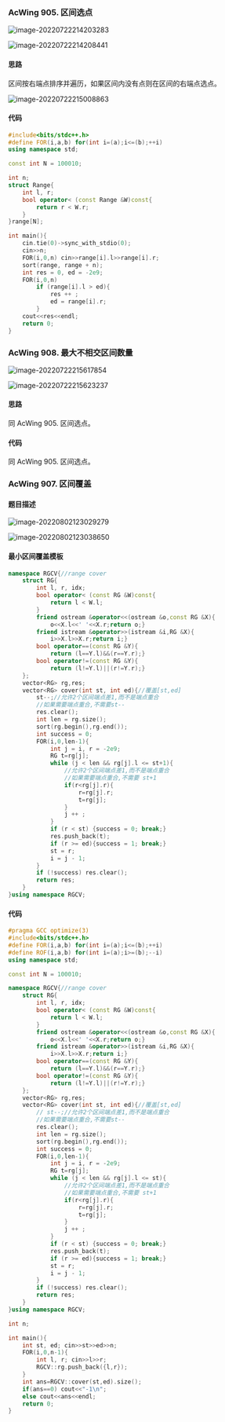 ### AcWing 905. 区间选点

![image-20220722214203283](https://media.opennet.top/i/2023/01/09/63bb975d71652.png)

![image-20220722214208441](https://media.opennet.top/i/2023/01/09/63bb975de5b86.png)

#### 思路

区间按右端点排序并遍历，如果区间内没有点则在区间的右端点选点。

![image-20220722215008863](https://media.opennet.top/i/2023/01/09/63bb975eccb3d.png)

#### 代码

```cpp
#include<bits/stdc++.h>
#define FOR(i,a,b) for(int i=(a);i<=(b);++i)
using namespace std;

const int N = 100010;

int n;
struct Range{
    int l, r;
    bool operator< (const Range &W)const{
        return r < W.r;
    }
}range[N];

int main(){
    cin.tie(0)->sync_with_stdio(0);
    cin>>n;
    FOR(i,0,n) cin>>range[i].l>>range[i].r;
    sort(range, range + n);
    int res = 0, ed = -2e9;
    FOR(i,0,n)
        if (range[i].l > ed){
            res ++ ;
            ed = range[i].r;
        }
    cout<<res<<endl;
    return 0;
}
```

### AcWing 908. 最大不相交区间数量

![image-20220722215617854](https://media.opennet.top/i/2023/01/09/63bb975fa3edb.png)

![image-20220722215623237](https://media.opennet.top/i/2023/01/09/63bb9760496b4.png)

#### 思路

同 AcWing 905. 区间选点。

#### 代码

同 AcWing 905. 区间选点。

### AcWing 907. 区间覆盖

#### 题目描述

![image-20220802123029279](http://nme-200t.oss-cn-hangzhou.aliyuncs.com/notes/2022-08-02-043029.png)

![image-20220802123038650](http://nme-200t.oss-cn-hangzhou.aliyuncs.com/notes/2022-08-02-043039.png)

#### 最小区间覆盖模板

```cpp
namespace RGCV{//range cover
    struct RG{
        int l, r, idx;
        bool operator< (const RG &W)const{
            return l < W.l;
        }
        friend ostream &operator<<(ostream &o,const RG &X){
            o<<X.l<<' '<<X.r;return o;}
        friend istream &operator>>(istream &i,RG &X){ 
            i>>X.l>>X.r;return i;}
        bool operator==(const RG &Y){
            return (l==Y.l)&&(r==Y.r);}
        bool operator!=(const RG &Y){
            return (l!=Y.l)||(r!=Y.r);}
    };
    vector<RG> rg,res;
    vector<RG> cover(int st, int ed){//覆盖[st,ed]
        st--;//允许2个区间端点差1,而不是端点重合
        //如果需要端点重合,不需要st--
        res.clear();
        int len = rg.size();
        sort(rg.begin(),rg.end());
        int success = 0;
        FOR(i,0,len-1){
            int j = i, r = -2e9;
            RG t=rg[j];
            while (j < len && rg[j].l <= st+1){
                //允许2个区间端点差1,而不是端点重合
                //如果需要端点重合,不需要 st+1
                if(r<rg[j].r){
                    r=rg[j].r;
                    t=rg[j];
                }
                j ++ ;
            }
            if (r < st) {success = 0; break;}
            res.push_back(t);
            if (r >= ed){success = 1; break;}
            st = r;
            i = j - 1;
        }
        if (!success) res.clear();
        return res;
    }
}using namespace RGCV;
```



#### 代码

```cpp
#pragma GCC optimize(3)
#include<bits/stdc++.h>
#define FOR(i,a,b) for(int i=(a);i<=(b);++i)
#define ROF(i,a,b) for(int i=(a);i>=(b);--i)
using namespace std;

const int N = 100010;

namespace RGCV{//range cover
    struct RG{
        int l, r, idx;
        bool operator< (const RG &W)const{
            return l < W.l;
        }
        friend ostream &operator<<(ostream &o,const RG &X){
            o<<X.l<<' '<<X.r;return o;}
        friend istream &operator>>(istream &i,RG &X){ 
            i>>X.l>>X.r;return i;}
        bool operator==(const RG &Y){
            return (l==Y.l)&&(r==Y.r);}
        bool operator!=(const RG &Y){
            return (l!=Y.l)||(r!=Y.r);}
    };
    vector<RG> rg,res;
    vector<RG> cover(int st, int ed){//覆盖[st,ed]
        // st--;//允许2个区间端点差1,而不是端点重合
        //如果需要端点重合,不需要st--
        res.clear();
        int len = rg.size();
        sort(rg.begin(),rg.end());
        int success = 0;
        FOR(i,0,len-1){
            int j = i, r = -2e9;
            RG t=rg[j];
            while (j < len && rg[j].l <= st){
                //允许2个区间端点差1,而不是端点重合
                //如果需要端点重合,不需要 st+1
                if(r<rg[j].r){
                    r=rg[j].r;
                    t=rg[j];
                }
                j ++ ;
            }
            if (r < st) {success = 0; break;}
            res.push_back(t);
            if (r >= ed){success = 1; break;}
            st = r;
            i = j - 1;
        }
        if (!success) res.clear();
        return res;
    }
}using namespace RGCV;

int n;

int main(){
    int st, ed; cin>>st>>ed>>n;
    FOR(i,0,n-1){
        int l, r; cin>>l>>r;
        RGCV::rg.push_back({l,r});
    }
    int ans=RGCV::cover(st,ed).size();
    if(ans==0) cout<<"-1\n";
    else cout<<ans<<endl;
    return 0;
}
```


